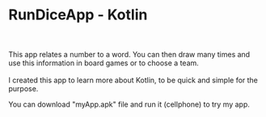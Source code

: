# RunDiceApp - Kotlin <br/> <br/>

This app relates a number to a word. You can then draw many times and use this information in board games or to choose a team. <br/><br/>
I created this app to learn more about Kotlin, to be quick and simple for the purpose. 
<br/>

You can download "myApp.apk" file and run it (cellphone) to try my app.
